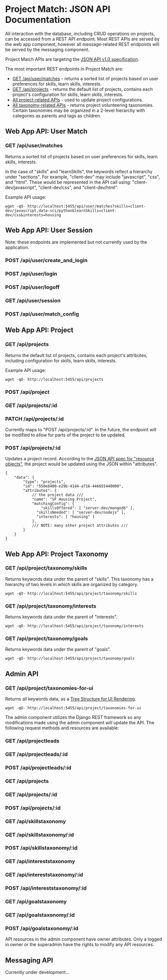 # Project Match: JSON API Documentation

All interaction with the database, including CRUD operations on projects, can be accessed from a REST API endpoint. Most REST APIs are served by the web app component, however all message-related REST endpoints will be served by the messaging component.

Project Match APIs are targeting the [JSON API v1.0 specification](http://jsonapi.org/format/).

The most important REST endpoints in Project Match are:

* [GET /api/user/matches](#get-apiusermatches) - returns a sorted list of projects based on user preferences for skills, learn skills, interests.
* [GET /api/projects](#get-apiprojects) - returns the default list of projects, contains each project's configuration for skills, learn skills, interests.
* [All project-related APIs](#web-app-api-project) - used to update project configurations.
* [All taxonomy-related APIs](#web-app-api-project-taxonomy) - returns project volunteering taxonomies. Certain taxonomies may be organized in a 2-level hierarchy with categories as parents and tags as children.

## Web App API: User Match

### GET /api/user/matches

Returns a sorted list of projects based on user preferences for skills, learn skills, interests.

In the case of "skills" and "learnSkills", the keywords reflect a hierarchy under "sections". For example, "client-dev" may include "javascript", "css", and "html". These would be represented in the API call using: "client-dev/javascript", "client-dev/css", and "client-dev/html".

Example API usage:

```
wget -qO- http://localhost:5455/api/user/matches?skills=client-dev/javascript,data-sci/python&learnSkills=client-dev/css&interests=housing
```

 
## Web App API: User Session

Note: these endpoints are implemented but not currently used by the application.

### POST /api/user/create_and_login

### POST /api/user/login

### POST /api/user/logoff

### GET /api/user/session

### POST /api/user/match_config


## Web App API: Project

### GET /api/projects

Returns the default list of projects, contains each project's attributes, including configuration for skills, learn skills, interests.

Example API usage:

```
wget -qO- http://localhost:5455/api/projects
```


### POST /api/project

### GET /api/projects/:id

### PATCH /api/projects/:id

Currently maps to "POST /api/projects/:id". In the future, the endpoint will be modified to allow for parts of the project to be updated.

### POST /api/projects/:id

Updates a project record. According to the [JSON API spec for "resource objects"](http://jsonapi.org/format/#document-resource-objects), the project would be updated using the JSON within "attributes".

```
{
	"data": {
		"type": "projects",
		"id": "550e8400-e29b-41d4-a716-446655440000",
		"attributes": {
			// the project data ///
			"name": "SF Housing Project",
 			"matchingConfig": { 
				"skillsOffered": [ "server-dev/mongodb" ],
			  "skillsNeeded": [ "server-dev/nodejs" ],
			  "interests": [ "housing" ] 
			},
			/// NOTE: many other project attributes ///
		}
	}
}
```


## Web App API: Project Taxonomy

### GET /api/project/taxonomy/skills

Returns keywords data under the parent of "skills". This taxonomy has a hierarchy of two levels in which skills are organized by category.

```
wget -qO- http://localhost:5455/api/project/taxonomy/skills
```

### GET /api/project/taxonomy/interests

Returns keywords data under the parent of "interests".

```
wget -qO- http://localhost:5455/api/project/taxonomy/interests
```

### GET /api/project/taxonomy/goals

Returns keywords data under the parent of "goals".

```
wget -qO- http://localhost:5455/api/project/taxonomy/goals
```
## Admin API

### GET /api/project/taxonomies-for-ui

Returns all keywords data, as a [Tree Structure for UI Rendering](https://github.com/designforsf/brigade-matchmaker/blob/master/docs/taxonomy.md#tree-structure-for-ui-rendering).

```
wget -qO- http://localhost:5455/api/project/taxonomies-for-ui
```

The admin component utilizes the Django REST framework so any modifications made using the admin component will update the API. The following request methods and resources are available:

### GET /api/projectleads
### GET /api/projectleads/:id
### POST /api/projectleads/:id
### GET /api/projects
### GET /api/projects/:id
### POST /api/projects/:id
### GET /api/skillstaxonomy
### GET /api/skillstaxonomy/:id
### POST /api/skillstaxonomy/:id
### GET /api/intereststaxonomy
### GET /api/intereststaxonomy/:id
### POST /api/intereststaxonomy/:id
### GET /api/goalstaxonomy
### GET /api/goalstaxonomy/:id
### POST /api/goalstaxonomy/:id

API resources in the admin component have owner attributes. Only a logged in owner or the superadmin have the rights to modify any API resources.

## Messaging API

Currently under development...

